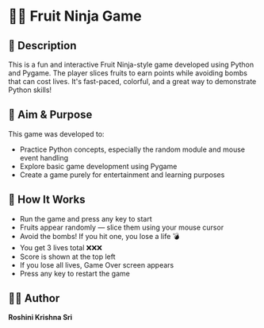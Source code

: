 # 🍉💥 Fruit Ninja Game

## 📝 Description

This is a fun and interactive Fruit Ninja-style game developed using Python and Pygame. The player slices fruits to earn points while avoiding bombs that can cost lives. It's fast-paced, colorful, and a great way to demonstrate Python skills!

## 🎯 Aim & Purpose

This game was developed to:
- Practice Python concepts, especially the random module and mouse event handling
- Explore basic game development using Pygame
- Create a game purely for entertainment and learning purposes

## 🧠 How It Works

- Run the game and press any key to start
- Fruits appear randomly — slice them using your mouse cursor
- Avoid the bombs! If you hit one, you lose a life 💣
- You get 3 lives total ❌❌❌
- Score is shown at the top left
- If you lose all lives, Game Over screen appears
- Press any key to restart the game

## 👩‍💻 Author

**Roshini Krishna Sri**
